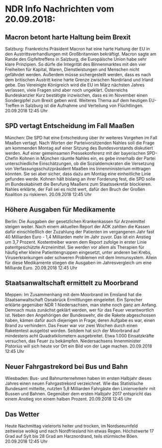 # NDR Info Nachrichten vom 20.09.2018:


## Macron betont harte Haltung beim Brexit
Salzburg:	Frankreichs Präsident Macron hat eine harte Haltung der EU in den Austrittsverhandlungen mit Großbritannien bekräftigt. Macron sagte am Rande des Gipfeltreffens in Salzburg, die Europäische Union habe sehr klare Prinzipien. So dürfe die Integrität des Binnenmarktes mit den vier Freiheiten für Kapital, Waren, Dienstleistungen und Menschen nicht gefährdet werden. Außerdem müsse sichergestellt werden, dass es nach dem britischen Austritt keine harte Grenze zwischen Nordirland und Irland gebe. Das Vereinigte Königreich wird die EU im März nächsten Jahres verlassen, viele Fragen sind aber noch ungeklärt. Österreichs Bundeskanzler Kurz bestätigte inzwischen, dass es im November einen Sondergipfel zum Brexit geben wird. Weiteres Thema auf dem heutigen EU-Treffen in Salzburg ist die Aufnahme und Verteilung von Flüchtlingen. 20.09.2018 12:45 Uhr 

## SPD vertagt Entscheidung im Fall Maaßen
München: Die SPD hat eine Entscheidung über ihr weiteres Vorgehen im Fall Maaßen vertagt. Nach Worten der Parteivorsitzenden Nahles soll die Frage am kommenden Montag auf einer Sitzung des Bundesvorstands diskutiert werden. Auf einer gemeinsamen Pressekonferenz mit der bayerischen SPD-Chefin Kohnen in München räumte Nahles ein, es gebe innerhalb der Partei unterschiedliche Einschätzungen, ob die Sozialdemokraten die Versetzung von Verfassungsschutzpräsident Maaßen ins Innenministerium mittragen könnten. Sie sei aber sicher, dass dazu am Montag eine einheitliche Linie gefunden werde. Kohnen hält bislang an ihrer Forderung fest, die SPD solle im Bundeskabinett die Berufung Maaßens zum Staatssekretär blockieren. Nahles erklärte, der Fall sei es nicht wert, dafür den Bruch der Großen Koalition zu riskieren. 20.09.2018 12:45 Uhr 

## Höhere Ausgaben für Medikamente
Berlin: Die Ausgaben der gesetzlichen Krankenkassen für Arzneimittel steigen weiter. Nach einem aktuellen Report der AOK zahlten die Kassen dafür einschließlich der Zuzahlung der Patienten im vergangenen Jahr fast 40 Milliarden Euro - 1,4 Milliarden mehr im Jahr zuvor. Das ist ein Anstieg um 3,7 Prozent. Kostentreiber waren dem Report zufolge in erster Linie patentgeschützte Arzneimittel. Sie werden vor allem als Therapien für häufig eher kleine Patientengruppen eingesetzt, unter anderen bei Krebs, Viruserkrankungen oder schweren Problemen mit dem Immunsystem. Allein für diese Medikamente stiegen die Ausgaben im Jahresvergleich um eine Milliarde Euro. 20.09.2018 12:45 Uhr 

## Staatsanwaltschaft ermittelt zu Moorbrand
Meppen:	Im Zusammenhang mit dem Moorbrand im Emsland hat die Staatsanwaltschaft Osnabrück Ermittlungen eingeleitet. Ein Sprecher erklärte gegenüber NDR 1 Niedersachsen, man stehe noch ganz am Anfang. Demnach muss zunächst geklärt werden, wer für das Feuer verantwortlich ist. Neben den Angehörigen der Bundeswehr, die die Rakete abgeschossen haben, kämen dafür auch diejenigen in Frage, deren Aufgabe es war, einen Brand zu verhindern. Das Feuer war vor zwei Wochen durch einen Raketentest ausgelöst worden. Seitdem hat sich der Moorbrand auf mindestens acht Quadratkilometern ausgebreitet. Etwa 1.000 Einsatzkräfte versuchen, das Feuer zu bekämpfen. Niedersachsens Innenminister Pistorius will sich heute vor Ort ein Bild von der Lage machen. 20.09.2018 12:45 Uhr 

## Neuer Fahrgastrekord bei Bus und Bahn
Wiesbaden:	Bus- und Bahnunternehmen haben im ersten Halbjahr dieses Jahres einen neuen Fahrgastrekord verzeichnet. Wie das Statistische Bundesamt mitteilte, nutzten 5,8 Milliarden Fahrgäste den Linienverkehr mit Bussen und Bahnen. Gegenüber dem ersten Halbjahr 2017 entspricht das einem Anstieg von einem halben Prozent. 20.09.2018 12:45 Uhr 

## Das Wetter
Heute Nachmittag vielerorts heiter und trocken, im Nordseeumfeld zeitweise wolkig und nach Nordfriesland hin etwas Regen. Höchstwerte 17 Grad auf Sylt bis 28 Grad am Harznordrand, teils stürmische Böen. 20.09.2018 12:45 Uhr 
